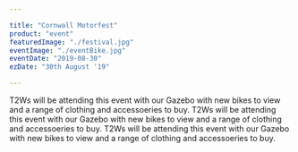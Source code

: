 ```yaml
---

title: "Cornwall Motorfest"
product: "event"
featuredImage: "./festival.jpg"
eventImage: "./eventBike.jpg"
eventDate: "2019-08-30"
ezDate: "30th August '19"

---
```


T2Ws will be attending this event with our Gazebo with new bikes to view and a range of clothing and accessoeries to buy. T2Ws will be attending this event with our Gazebo with new bikes to view and a range of clothing and accessoeries to buy. T2Ws will be attending this event with our Gazebo with new bikes to view and a range of clothing and accessoeries to buy. 
